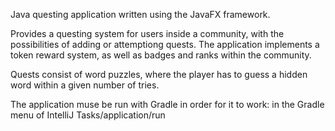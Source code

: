 Java questing application written using the JavaFX framework.

Provides a questing system for users inside a community, with the possibilities of adding or attemptiong quests.
The application implements a token reward system, as well as badges and ranks within the community.

Quests consist of word puzzles, where the player has to guess a hidden word within a given number of tries.

The application muse be run with Gradle in order for it to work: in the Gradle menu of IntelliJ Tasks/application/run